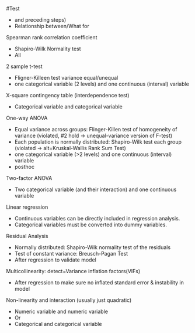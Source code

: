 #Test 
- and preceding steps)
- Relationship between/What for

Spearman rank correlation coefficient
- Shapiro-Wilk Normality test 
- All 


2 sample t-test
- Fligner-Killeen test variance equal/unequal
- one categorical variable (2 levels) and one continuous (interval) variable

X-square contingency table (interdependence test) 
- Categorical variable and categorical variable


One-way ANOVA
- Equal variance across groups: Flinger-Killen test of homogeneity of variance (violated, #2 hold → unequal-variance version of F-test)
- Each population is normally distributed: Shapiro-Wilk test each group (violated → alt=Kruskal-Wallis Rank Sum Test)
- one categorical variable (>2 levels) and one continuous (interval) variable
- posthoc 


Two-factor ANOVA
- Two categorical variable (and their interaction) and one continuous variable


Linear regression
- Continuous variables can be directly included in regression analysis.
- Categorical variables must be converted into dummy variables.


Residual Analysis 
- Normally distributed: Shapiro-Wilk normality test of the residuals
- Test of constant variance: Breusch-Pagan Test
- After regression to validate model

Multicollinearity: detect=Variance inflation factors(VIFs)
- After regression to make sure no inflated standard error & instability in model


Non-linearity and interaction (usually just quadratic)
- Numeric variable and numeric variable
- Or
- Categorical and categorical variable

